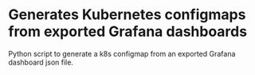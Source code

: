 # Generates Kubernetes configmaps from exported Grafana dashboards

Python script to generate a k8s configmap from an exported Grafana dashboard json file.


